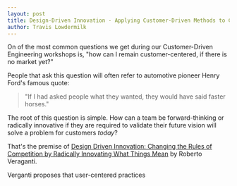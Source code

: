 ```yaml
---
layout: post
title: Design-Driven Innovation - Applying Customer-Driven Methods to Create New Markets
author: Travis Lowdermilk
---
```

On of the most common questions we get during our Customer-Driven Engineering workshops is, "how can I remain customer-centered, if there is no market yet?"

People that ask this question will often refer to automotive pioneer Henry Ford's famous quote:

>"If I had asked people what they wanted, they would have said faster horses."

The root of this question is simple. How can a team be forward-thinking or radically innovative if they are required to validate their future vision will solve a problem for customers _today_?

That's the premise of [Design Driven Innovation: Changing the Rules of Competition by Radically Innovating What Things Mean](https://www.amazon.com/Design-Driven-Innovation-Competition-Innovating/dp/1422124827/ref=sr_1_3?ie=UTF8&qid=1534978069&sr=8-3&keywords=design-driven+innovation, "Design Driven Innovation: Changing the Rules of Competition by Radically Innovating What Things Mean") by Roberto Veraganti.

Verganti proposes that user-centered practices 